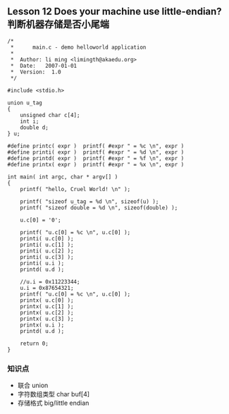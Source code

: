 ## Lesson 12 Does your machine use little-endian? 判断机器存储是否小尾端
	/*
	 *      main.c - demo helloworld application
	 *
	 *	Author: li ming <limingth@akaedu.org>
	 *	Date:	2007-01-01
	 *	Version:  1.0
	 */

	#include <stdio.h>

	union u_tag 
	{
		unsigned char c[4];
		int i;
		double d;
	} u;

	#define printc( expr )	printf( #expr " = %c \n", expr )
	#define printi( expr )	printf( #expr " = %d \n", expr )
	#define printd( expr )	printf( #expr " = %f \n", expr )
	#define printx( expr )	printf( #expr " = %x \n", expr )

	int main( int argc, char * argv[] )
	{
		printf( "hello, Cruel World! \n" );

		printf( "sizeof u_tag = %d \n", sizeof(u) );
		printf( "sizeof double = %d \n", sizeof(double) );

		u.c[0] = '0';

		printf( "u.c[0] = %c \n", u.c[0] );
		printi( u.c[0] );
		printi( u.c[1] );
		printi( u.c[2] );
		printi( u.c[3] );
		printi( u.i );
		printd( u.d );
		
		//u.i = 0x11223344;
		u.i = 0x87654321;
		printf( "u.c[0] = %c \n", u.c[0] );
		printx( u.c[0] );
		printx( u.c[1] );
		printx( u.c[2] );
		printx( u.c[3] );
		printx( u.i );
		printd( u.d );

		return 0;
	}

### 知识点
* 联合 union
* 字符数组类型 char buf[4]
* 存储格式 big/little endian	
	